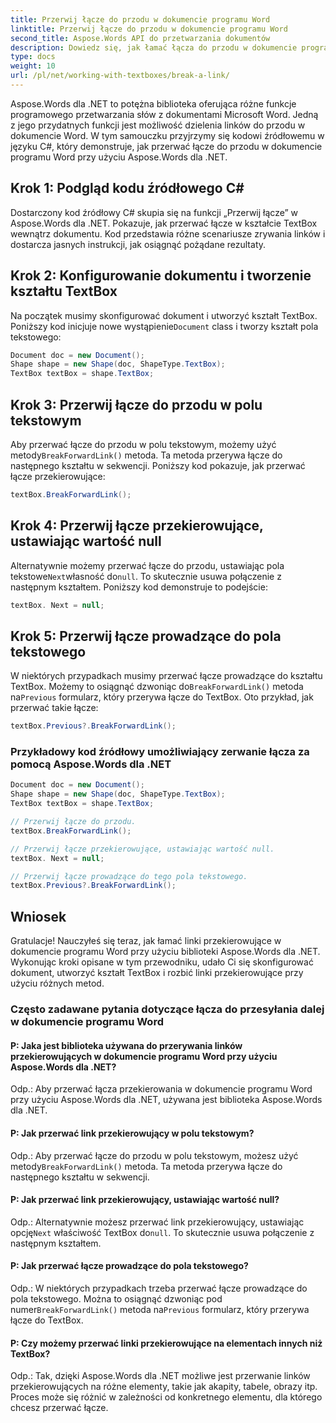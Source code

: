 ```yaml
---
title: Przerwij łącze do przodu w dokumencie programu Word
linktitle: Przerwij łącze do przodu w dokumencie programu Word
second_title: Aspose.Words API do przetwarzania dokumentów
description: Dowiedz się, jak łamać łącza do przodu w dokumencie programu Word za pomocą Aspose.Words dla .NET.
type: docs
weight: 10
url: /pl/net/working-with-textboxes/break-a-link/
---
```


Aspose.Words dla .NET to potężna biblioteka oferująca różne funkcje programowego przetwarzania słów z dokumentami Microsoft Word. Jedną z jego przydatnych funkcji jest możliwość dzielenia linków do przodu w dokumencie Word. W tym samouczku przyjrzymy się kodowi źródłowemu w języku C#, który demonstruje, jak przerwać łącze do przodu w dokumencie programu Word przy użyciu Aspose.Words dla .NET.

## Krok 1: Podgląd kodu źródłowego C#

Dostarczony kod źródłowy C# skupia się na funkcji „Przerwij łącze” w Aspose.Words dla .NET. Pokazuje, jak przerwać łącze w kształcie TextBox wewnątrz dokumentu. Kod przedstawia różne scenariusze zrywania linków i dostarcza jasnych instrukcji, jak osiągnąć pożądane rezultaty.

## Krok 2: Konfigurowanie dokumentu i tworzenie kształtu TextBox

 Na początek musimy skonfigurować dokument i utworzyć kształt TextBox. Poniższy kod inicjuje nowe wystąpienie`Document` class i tworzy kształt pola tekstowego:

```csharp
Document doc = new Document();
Shape shape = new Shape(doc, ShapeType.TextBox);
TextBox textBox = shape.TextBox;
```

## Krok 3: Przerwij łącze do przodu w polu tekstowym

 Aby przerwać łącze do przodu w polu tekstowym, możemy użyć metody`BreakForwardLink()` metoda. Ta metoda przerywa łącze do następnego kształtu w sekwencji. Poniższy kod pokazuje, jak przerwać łącze przekierowujące:

```csharp
textBox.BreakForwardLink();
```

## Krok 4: Przerwij łącze przekierowujące, ustawiając wartość null

 Alternatywnie możemy przerwać łącze do przodu, ustawiając pola tekstowe`Next`własność do`null`. To skutecznie usuwa połączenie z następnym kształtem. Poniższy kod demonstruje to podejście:

```csharp
textBox. Next = null;
```

## Krok 5: Przerwij łącze prowadzące do pola tekstowego

 W niektórych przypadkach musimy przerwać łącze prowadzące do kształtu TextBox. Możemy to osiągnąć dzwoniąc do`BreakForwardLink()` metoda na`Previous` formularz, który przerywa łącze do TextBox. Oto przykład, jak przerwać takie łącze:

```csharp
textBox.Previous?.BreakForwardLink();
```

### Przykładowy kod źródłowy umożliwiający zerwanie łącza za pomocą Aspose.Words dla .NET

```csharp
Document doc = new Document();
Shape shape = new Shape(doc, ShapeType.TextBox);
TextBox textBox = shape.TextBox;

// Przerwij łącze do przodu.
textBox.BreakForwardLink();

// Przerwij łącze przekierowujące, ustawiając wartość null.
textBox. Next = null;

// Przerwij łącze prowadzące do tego pola tekstowego.
textBox.Previous?.BreakForwardLink();
```

## Wniosek

Gratulacje! Nauczyłeś się teraz, jak łamać linki przekierowujące w dokumencie programu Word przy użyciu biblioteki Aspose.Words dla .NET. Wykonując kroki opisane w tym przewodniku, udało Ci się skonfigurować dokument, utworzyć kształt TextBox i rozbić linki przekierowujące przy użyciu różnych metod.

### Często zadawane pytania dotyczące łącza do przesyłania dalej w dokumencie programu Word

#### P: Jaka jest biblioteka używana do przerywania linków przekierowujących w dokumencie programu Word przy użyciu Aspose.Words dla .NET?

Odp.: Aby przerwać łącza przekierowania w dokumencie programu Word przy użyciu Aspose.Words dla .NET, używana jest biblioteka Aspose.Words dla .NET.

#### P: Jak przerwać link przekierowujący w polu tekstowym?

 Odp.: Aby przerwać łącze do przodu w polu tekstowym, możesz użyć metody`BreakForwardLink()` metoda. Ta metoda przerywa łącze do następnego kształtu w sekwencji.

#### P: Jak przerwać link przekierowujący, ustawiając wartość null?

Odp.: Alternatywnie możesz przerwać link przekierowujący, ustawiając opcję`Next` właściwość TextBox do`null`. To skutecznie usuwa połączenie z następnym kształtem.

#### P: Jak przerwać łącze prowadzące do pola tekstowego?

 Odp.: W niektórych przypadkach trzeba przerwać łącze prowadzące do pola tekstowego. Można to osiągnąć dzwoniąc pod numer`BreakForwardLink()` metoda na`Previous` formularz, który przerywa łącze do TextBox.

#### P: Czy możemy przerwać linki przekierowujące na elementach innych niż TextBox?

Odp.: Tak, dzięki Aspose.Words dla .NET możliwe jest przerwanie linków przekierowujących na różne elementy, takie jak akapity, tabele, obrazy itp. Proces może się różnić w zależności od konkretnego elementu, dla którego chcesz przerwać łącze.